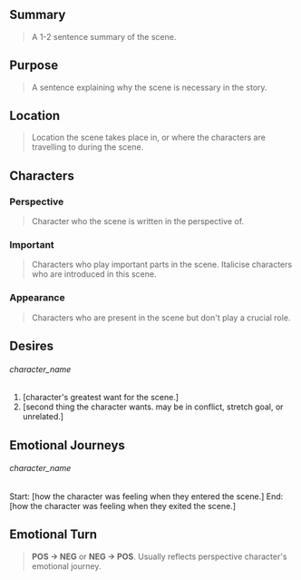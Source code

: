## Summary
> A 1-2 sentence summary of the scene.
## Purpose
> A sentence explaining why the scene is necessary in the story.
## Location
> Location the scene takes place in, or where the characters are travelling to during the scene.
## Characters 
### Perspective
> Character who the scene is written in the perspective of.
### Important
> Characters who play important parts in the scene. Italicise characters who are introduced in this scene.
### Appearance
> Characters who are present in the scene but don't play a crucial role.
## Desires
###### character_name
1. [character's greatest want for the scene.]
2. [second thing the character wants. may be in conflict, stretch goal, or unrelated.]
## Emotional Journeys
###### character_name
Start: [how the character was feeling when they entered the scene.]
End: [how the character was feeling when they exited the scene.]
## Emotional Turn
> **POS -> NEG** or **NEG -> POS**. Usually reflects perspective character's emotional journey.